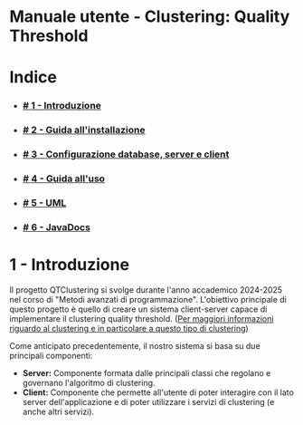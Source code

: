 # Manuale utente - Clustering: Quality Threshold

# Indice

- ### [# 1 - Introduzione](#1---introduzione)
- ### [# 2 - Guida all'installazione](#2---installazione)
- ### [# 3 - Configurazione database, server e client](#3---configurazione)
- ### [# 4 - Guida all'uso](#4---utilizzo)
- ### [# 5 - UML](#5---UML)
- ### [# 6 - JavaDocs](#6---JavaDocs)

# 1 - Introduzione
Il progetto QTClustering si svolge durante l'anno accademico 2024-2025 nel corso di "Metodi avanzati di programmazione".
L'obiettivo principale di questo progetto è quello di creare un sistema client-server capace di implementare il clustering quality threshold.
([Per maggiori informazioni riguardo al clustering e in particolare a questo tipo di clustering](https://it.wikipedia.org/wiki/Clustering))

Come anticipato precedentemente, il nostro sistema si basa su due principali componenti:
- **Server:** Componente formata dalle principali classi che regolano e governano l'algoritmo di clustering.
- **Client:** Componente che permette all'utente di poter interagire con il lato server dell'applicazione e di poter utilizzare i servizi di clustering (e anche altri servizi).